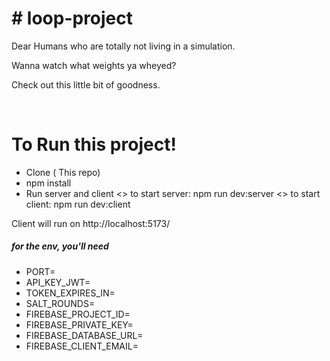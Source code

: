 <h1>
# loop-project
</h1>

<p >

Dear Humans who are totally not living in a simulation.

Wanna watch what weights ya wheyed?

Check out this little bit of goodness.

</p>
<br/>

<h1>
To Run this project!
</h1>

<ul>
  <li>Clone ( This repo) </li>
  <li>npm install</li>
  <li> Run server and client
       <> to start server: npm run dev:server
       <> to start client: npm run dev:client</li>
</ul>

<p> Client will run on  http://localhost:5173/ </p>

<h5>for the env, you'll need </h5>

<ul>
<li>PORT=</li>
<li>API_KEY_JWT=</li>

<li>TOKEN_EXPIRES_IN=</li>
<li>SALT_ROUNDS=</li>
<li>FIREBASE_PROJECT_ID=</li>
<li>FIREBASE_PRIVATE_KEY=</li>
<li>FIREBASE_DATABASE_URL=</li>
<li>FIREBASE_CLIENT_EMAIL=</li>

</ul>
